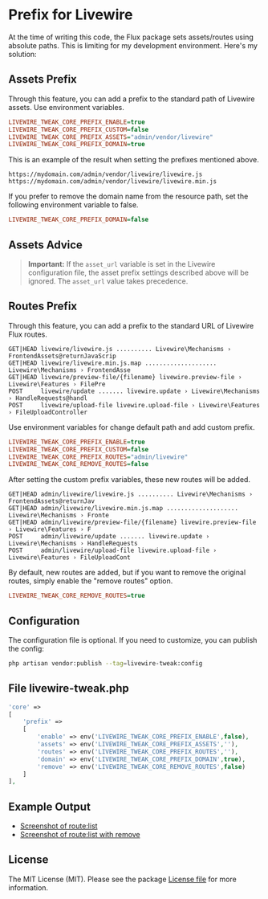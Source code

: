 # Prefix for Livewire

At the time of writing this code, the Flux package sets assets/routes using absolute paths. This is limiting for my development environment. Here's my solution:

## Assets Prefix

Through this feature, you can add a prefix to the standard path of Livewire assets. Use environment variables.

```ini
LIVEWIRE_TWEAK_CORE_PREFIX_ENABLE=true
LIVEWIRE_TWEAK_CORE_PREFIX_CUSTOM=false
LIVEWIRE_TWEAK_CORE_PREFIX_ASSETS="admin/vendor/livewire"
LIVEWIRE_TWEAK_CORE_PREFIX_DOMAIN=true
```

This is an example of the result when setting the prefixes mentioned above.

```
https://mydomain.com/admin/vendor/livewire/livewire.js
https://mydomain.com/admin/vendor/livewire/livewire.min.js
```

If you prefer to remove the domain name from the resource path, set the following environment variable to false.

```ini
LIVEWIRE_TWEAK_CORE_PREFIX_DOMAIN=false
```

## Assets Advice

> **Important:** If the `asset_url` variable is set in the Livewire configuration file, the asset prefix settings described above will be ignored. The `asset_url` value takes precedence.

## Routes Prefix

Through this feature, you can add a prefix to the standard URL of Livewire Flux routes.

```
GET|HEAD livewire/livewire.js .......... Livewire\Mechanisms › FrontendAssets@returnJavaScrip
GET|HEAD livewire/livewire.min.js.map .................... Livewire\Mechanisms › FrontendAsse
GET|HEAD livewire/preview-file/{filename} livewire.preview-file › Livewire\Features › FilePre
POST     livewire/update ....... livewire.update › Livewire\Mechanisms › HandleRequests@handl
POST     livewire/upload-file livewire.upload-file › Livewire\Features › FileUploadController
```

Use environment variables for change default path and add custom prefix.

```ini
LIVEWIRE_TWEAK_CORE_PREFIX_ENABLE=true
LIVEWIRE_TWEAK_CORE_PREFIX_CUSTOM=false
LIVEWIRE_TWEAK_CORE_PREFIX_ROUTES="admin/livewire"
LIVEWIRE_TWEAK_CORE_REMOVE_ROUTES=false
```
After setting the custom prefix variables, these new routes will be added.

```
GET|HEAD admin/livewire/livewire.js .......... Livewire\Mechanisms › FrontendAssets@returnJav
GET|HEAD admin/livewire/livewire.min.js.map .................... Livewire\Mechanisms › Fronte
GET|HEAD admin/livewire/preview-file/{filename} livewire.preview-file › Livewire\Features › F
POST     admin/livewire/update ....... livewire.update › Livewire\Mechanisms › HandleRequests
POST     admin/livewire/upload-file livewire.upload-file › Livewire\Features › FileUploadCont
```

By default, new routes are added, but if you want to remove the original routes, simply enable the "remove routes" option.

```ini
LIVEWIRE_TWEAK_CORE_REMOVE_ROUTES=true
```

## Configuration

The configuration file is optional. If you need to customize, you can publish the config:

```bash
php artisan vendor:publish --tag=livewire-tweak:config
```

## File livewire-tweak.php

```php
'core' =>
[
    'prefix' =>
    [
        'enable' => env('LIVEWIRE_TWEAK_CORE_PREFIX_ENABLE',false),
        'assets' => env('LIVEWIRE_TWEAK_CORE_PREFIX_ASSETS',''),
        'routes' => env('LIVEWIRE_TWEAK_CORE_PREFIX_ROUTES',''),
        'domain' => env('LIVEWIRE_TWEAK_CORE_PREFIX_DOMAIN',true),
        'remove' => env('LIVEWIRE_TWEAK_CORE_REMOVE_ROUTES',false)
    ]
],
```

## Example Output

- [Screenshot of route:list](../images/core-routes.jpg)  
- [Screenshot of route:list with remove](../images/core-routes-remove.jpg)  

## License

The MIT License (MIT). Please see the package [License file](../../LICENSE) for more information.